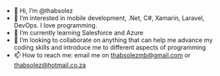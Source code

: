 - 👋 Hi, I’m @thabsolez
- 👀 I’m interested in mobile development, .Net, C#, Xamarin, Laravel, DevOps. I love programming.
- 🌱 I’m currently learning Salesforce and Azure
- 💞️ I’m looking to collaborate on anything that can help me advance my coding skills and introduce me to different aspects of programming
- 📫 How to reach me: email me on thabsolezmb@gmail.com or thabsolez@hotmail.co.za

<!---
thabsolez/thabsolez is a ✨ special ✨ repository because its `README.md` (this file) appears on your GitHub profile.
You can click the Preview link to take a look at your changes.
--->
